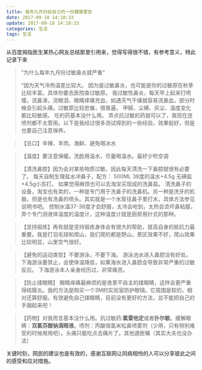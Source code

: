 ```yaml
---
title: 每年九月份给自己的一份健康警告
date: 2017-09-18 14:10:33
update: 2017-09-18 14:10:33
categories: 生活
tags: 生活
---
```


从百度拇指医生某热心网友总结那里引用来，觉得写得很不错，有参考意义，特此记录下来
>
> ”为什么每年九月份过敏鼻炎就严重“
>
> ”因为天气冷热温差比较大。 因为是过敏鼻炎，也可能是你的过敏原在秋季比较丰富。具体你要去医院查过敏原。
我过敏性鼻炎，每天早上起来打喷嚏，流鼻涕，流眼泪，眼睛痒痛充血，如遇天气干燥就容易流鼻血，部分时候会引起头痛。过敏原比较悲催，很普遍， 甲醛、尘螨、灰尘、温度变化都比较敏感。 吃的药基本没什么用。 弄点抗过敏的药就可以了，我现在连喷剂都不太管用。以下是我经过很多测试得到的一些经验，效果挺好，但是也要自己注意保养。

<!--more-->

> 【忌口】辛辣、羊肉、海鲜、避免喝冰水

> 【温度】要注意保暖。洗脸用温水，尽量喝温水。最好少吹空调
>
> 【清洗鼻腔】因为会对某些物质过敏，因此每天清洗一下鼻腔就很有必要了。 每天自制生理盐水冲鼻子，配方： 500ML 38度的温水+4.5g 无碘盐+4.5g小苏打。 如果觉得麻烦也可以去淘宝买现成的洗鼻盐。 清洗鼻子的设备，淘宝也有卖的，一种是专门用于洗鼻子的洗鼻机。另一种是洗牙的机器，但是也有洗鼻的喷头。其实就是一个水泵往鼻子里打水，具体方法参见说明书吧。 控制水温37-38度才会舒服，太冷会呛到，太热会烫坏鼻粘膜，弄个专门测液体温度的温度计，这种温度计就是厨房用针式的那种。

>【坚持锻炼】再有就是坚持锻炼身体会有很大的帮助，提高自身的抵抗力最重要。我是打羽毛球和爬山，我们爬的都是野山，景区效果不好，爬山效果比较明显，山里空气很好。

>【避免的运动类型】不要游泳，不要下海。 游泳池水进入鼻腔没有好处。 下海游泳要禁止，会使体温降低，如果海水进入鼻腔会导致非常严重的过敏反应。 下海游泳本人亲身经历过，非常痛苦。

>【防止揉眼睛】 眼睛痒痛最麻烦的是夜里不自主的揉眼睛，这样会更严重得结膜炎。我的方法是购买一个3M的实验室防护眼镜。它周围是软的，相对还算舒服。有效避免自己揉眼睛，目前没有更好的方法，总不能把自己的手捆起来吧！

>【药物】对我而言基本没什么用。抗过敏药:**氯雷他定**或者**扑尔敏**。缓解眼睛：**双氯芬酸钠滴眼液**。喷剂：丙酸倍氯米松鼻喷雾剂（少用，只有特别难受的时候用用吧）。头痛只能吃点去痛片了。其他遵医嘱（其实大夫也没办法）

关键时刻，网民的建议也是有效的，感谢互联网让同病相怜的人可以分享彼此之间的感受和应对措施。

